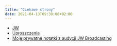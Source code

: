 ```yaml
---
title: "Ciekawe strony"
date: 2021-04-13T09:30:08+02:00
---
```

- [JW](https://www.jw.org/pl/)
- [Uproszczenia](https://pim73.github.io/uproszczenia/)
- [Moje prywatne notatki z audycji JW Broadcasting](https://pim73.github.io/broadcasting/)

